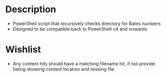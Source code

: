 # Description
- PowerShell script that recursively checks directory for Bates numbers
- Designed to be compatible back to PowerShell v4 and onwards

# Wishlist
- Any content hits should have a matching filename hit, if not provide listing showing content location and missing file
